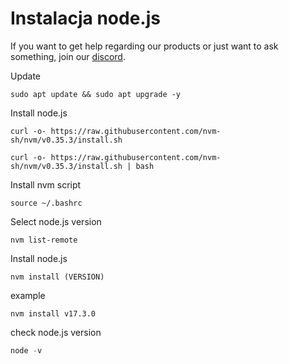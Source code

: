# Instalacja node.js

If you want to get help regarding our products or just want to ask something, join our [discord](https://discord.gg/MUCKhgFUCA).

Update

```
sudo apt update && sudo apt upgrade -y
```

Install node.js

```
curl -o- https://raw.githubusercontent.com/nvm-sh/nvm/v0.35.3/install.sh

curl -o- https://raw.githubusercontent.com/nvm-sh/nvm/v0.35.3/install.sh | bash
````

Install nvm script

```
source ~/.bashrc
```

Select node.js version

```
nvm list-remote
```

Install node.js

```
nvm install (VERSION)
```
example
```
nvm install v17.3.0
```

check node.js version

```java
node -v
```
